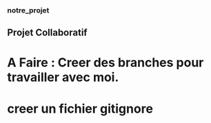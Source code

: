 ### notre_projet

## Projet Collaboratif

# A Faire : Creer des branches pour travailler avec moi.

# creer un fichier gitignore
